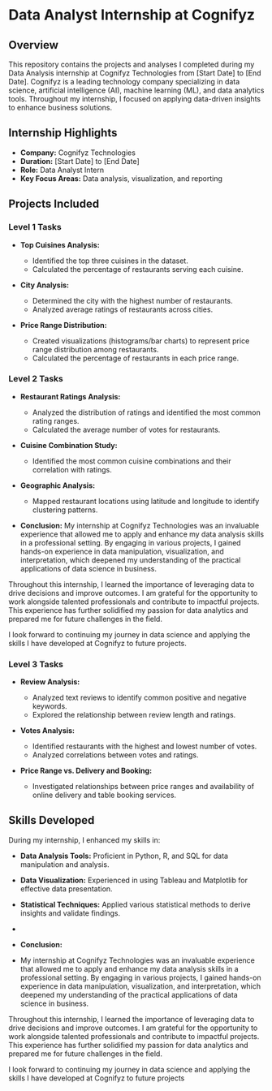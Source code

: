 # Data Analyst Internship at Cognifyz

## Overview
This repository contains the projects and analyses I completed during my Data Analysis internship at Cognifyz Technologies from [Start Date] to [End Date]. Cognifyz is a leading technology company specializing in data science, artificial intelligence (AI), machine learning (ML), and data analytics tools. Throughout my internship, I focused on applying data-driven insights to enhance business solutions.

## Internship Highlights
- **Company:** Cognifyz Technologies
- **Duration:** [Start Date] to [End Date]
- **Role:** Data Analyst Intern
- **Key Focus Areas:** Data analysis, visualization, and reporting

## Projects Included
### Level 1 Tasks
- **Top Cuisines Analysis:** 
  - Identified the top three cuisines in the dataset.
  - Calculated the percentage of restaurants serving each cuisine.

- **City Analysis:**
  - Determined the city with the highest number of restaurants.
  - Analyzed average ratings of restaurants across cities.

- **Price Range Distribution:**
  - Created visualizations (histograms/bar charts) to represent price range distribution among restaurants.
  - Calculated the percentage of restaurants in each price range.

### Level 2 Tasks
- **Restaurant Ratings Analysis:**
  - Analyzed the distribution of ratings and identified the most common rating ranges.
  - Calculated the average number of votes for restaurants.

- **Cuisine Combination Study:**
  - Identified the most common cuisine combinations and their correlation with ratings.

- **Geographic Analysis:**
  - Mapped restaurant locations using latitude and longitude to identify clustering patterns.

- **Conclusion:**
My internship at Cognifyz Technologies was an invaluable experience that allowed me to apply and enhance my data analysis skills in a professional setting. By engaging in various projects, I gained hands-on experience in data manipulation, visualization, and interpretation, which deepened my understanding of the practical applications of data science in business.

Throughout this internship, I learned the importance of leveraging data to drive decisions and improve outcomes. I am grateful for the opportunity to work alongside talented professionals and contribute to impactful projects. This experience has further solidified my passion for data analytics and prepared me for future challenges in the field.

I look forward to continuing my journey in data science and applying the skills I have developed at Cognifyz to future projects.

### Level 3 Tasks
- **Review Analysis:**
  - Analyzed text reviews to identify common positive and negative keywords.
  - Explored the relationship between review length and ratings.

- **Votes Analysis:**
  - Identified restaurants with the highest and lowest number of votes.
  - Analyzed correlations between votes and ratings.

- **Price Range vs. Delivery and Booking:**
  - Investigated relationships between price ranges and availability of online delivery and table booking services.

## Skills Developed
During my internship, I enhanced my skills in:
- **Data Analysis Tools:** Proficient in Python, R, and SQL for data manipulation and analysis.
- **Data Visualization:** Experienced in using Tableau and Matplotlib for effective data presentation.
- **Statistical Techniques:** Applied various statistical methods to derive insights and validate findings.
- 
- **Conclusion:**

- My internship at Cognifyz Technologies was an invaluable experience that allowed me to apply and enhance my data analysis skills in a professional setting. By engaging in various projects, I gained hands-on experience in data manipulation, visualization, and interpretation, which deepened my understanding of the practical applications of data science in business.

Throughout this internship, I learned the importance of leveraging data to drive decisions and improve outcomes. I am grateful for the opportunity to work alongside talented professionals and contribute to impactful projects. This experience has further solidified my passion for data analytics and prepared me for future challenges in the field.

I look forward to continuing my journey in data science and applying the skills I have developed at Cognifyz to future projects
